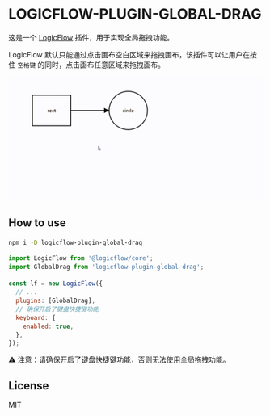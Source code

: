 # LOGICFLOW-PLUGIN-GLOBAL-DRAG

这是一个 [LogicFlow](https://github.com/didi/LogicFlow) 插件，用于实现全局拖拽功能。

LogicFlow 默认只能通过点击画布空白区域来拖拽画布，该插件可以让用户在按住 `空格键` 的同时，点击画布任意区域来拖拽画布。

![](./docs/example.gif)

## How to use

```bash
npm i -D logicflow-plugin-global-drag
```

```javascript
import LogicFlow from '@logicflow/core';
import GlobalDrag from 'logicflow-plugin-global-drag';

const lf = new LogicFlow({
  // ...
  plugins: [GlobalDrag],
  // 确保开启了键盘快捷键功能
  keyboard: {
    enabled: true,
  },
});
```

⚠ 注意：请确保开启了键盘快捷键功能，否则无法使用全局拖拽功能。

## License

MIT
